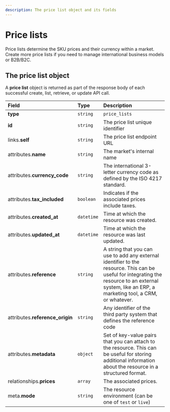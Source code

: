 ```yaml
---
description: The price list object and its fields
---
```


# Price lists

Price lists determine the SKU prices and their currency within a market. Create more price lists if you need to manage international business models or B2B/B2C.

## The price list object

A **price list** object is returned as part of the response body of each successful create, list, retrieve, or update API call.

| Field | Type | Description |
| :--- | :--- | :--- |
| **type** | `string` | `price_lists` |
| **id** | `string` | The price list unique identifier |
| links.**self** | `string` | The price list endpoint URL |
| attributes.**name** | `string` | The market's internal name |
| attributes.**currency\_code** | `string` | The international 3-letter currency code as defined by the ISO 4217 standard. |
| attributes.**tax\_included** | `boolean` | Indicates if the associated prices include taxes. |
| attributes.**created\_at** | `datetime` | Time at which the resource was created. |
| attributes.**updated\_at** | `datetime` | Time at which the resource was last updated. |
| attributes.**reference** | `string` | A string that you can use to add any external identifier to the resource. This can be useful for integrating the resource to an external system, like an ERP, a marketing tool, a CRM, or whatever. |
| attributes.**reference\_origin** | `string` | Any identifier of the third party system that defines the reference code |
| attributes.**metadata** | `object` | Set of key-value pairs that you can attach to the resource. This can be useful for storing additional information about the resource in a structured format. |
| relationships.**prices** | `array` | The associated prices. |
| meta.**mode** | `string` | The resource environment \(can be one of `test` or `live`\) |

